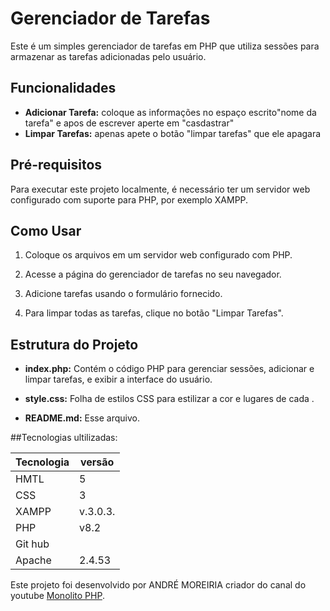 # Gerenciador de Tarefas

Este é um simples gerenciador de tarefas em PHP que utiliza sessões para armazenar as tarefas adicionadas pelo usuário.

## Funcionalidades

- **Adicionar Tarefa:** coloque as informações  no espaço escrito"nome da tarefa" e apos de escrever aperte em "casdastrar"
- **Limpar Tarefas:** 
apenas apete o botão "limpar tarefas" que ele apagara

## Pré-requisitos

Para executar este projeto localmente, é necessário ter um servidor web configurado com suporte para PHP, por exemplo XAMPP.

## Como Usar

1. Coloque os arquivos em um servidor web configurado com PHP.

2. Acesse a página do gerenciador de tarefas no seu navegador.

3. Adicione tarefas usando o formulário fornecido.

4. Para limpar todas as tarefas, clique no botão "Limpar Tarefas".

## Estrutura do Projeto

- **index.php:** Contém o código PHP para gerenciar sessões, adicionar e limpar tarefas, e exibir a interface do usuário.

- **style.css:** Folha de estilos CSS 
para estilizar a cor e lugares de cada .

- **README.md:** Esse arquivo.


##Tecnologias ultilizadas:

| Tecnologia    | versão    |
|---------------|-----------|
| HMTL          | 5         |
| CSS           | 3         |
| XAMPP         | v.3.0.3.  |
|PHP            |    v8.2   |
| Git hub       |           |
|Apache         |2.4.53     |

Este projeto foi desenvolvido por ANDRÉ MOREIRIA criador do canal do youtube  [Monolito PHP](https://www.youtube.com/watch?v=dJ49I-QYYUk&ab_channel=MonolitoPHP).
 




